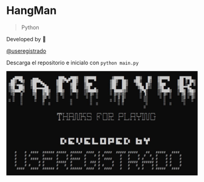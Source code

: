 # HangMan

>Python

Developed by :snake:

[@useregistrado](https://twitter.com/useregistrado)

Descarga el repositorio e inicialo con `python main.py`

![game over](./gameover.JPG)
